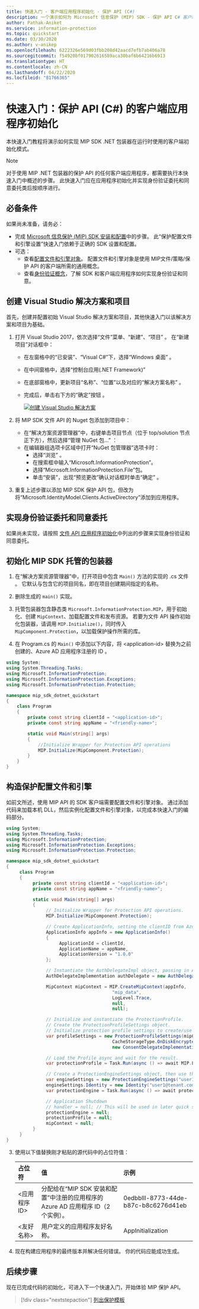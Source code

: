 ```yaml
---
title: 快速入门 - 客户端应用程序初始化 - 保护 API (C#)
description: 一个演示如何为 Microsoft 信息保护 (MIP) SDK - 保护 API C# 客户端应用程序编写初始化逻辑的快速入门。
author: Pathak-Aniket
ms.service: information-protection
ms.topic: quickstart
ms.date: 03/30/2020
ms.author: v-anikep
ms.openlocfilehash: 6222326e569d03fbb208d42aacd7efb7ab406a78
ms.sourcegitcommit: f54920bf017902616589aca30baf6b64216b6913
ms.translationtype: HT
ms.contentlocale: zh-CN
ms.lasthandoff: 04/22/2020
ms.locfileid: "81766365"
---
```

# <a name="quickstart-client-application-initialization-for-protection-apis-c"></a>快速入门：保护 API (C#) 的客户端应用程序初始化

本快速入门教程将演示如何实现 MIP SDK .NET 包装器在运行时使用的客户端初始化模式。

> [!NOTE]
> 对于使用 MIP .NET 包装器的保护 API 的任何客户端应用程序，都需要执行本快速入门中概述的步骤。 此快速入门应在应用程序初始化并实现身份验证委托和同意委托类后按顺序进行。

## <a name="prerequisites"></a>必备条件

如果尚未准备，请务必：

- 完成 [Microsoft 信息保护 (MIP) SDK 安装和配置](setup-configure-mip.md)中的步骤。 此“保护配置文件和引擎设置”快速入门依赖于正确的 SDK 设置和配置。
- 可选：
  - 查看[配置文件和引擎对象](concept-profile-engine-cpp.md)。 配置文件和引擎对象是使用 MIP文件/策略/保护 API 的客户端所需的通用概念。
  - 查看[身份验证概念](concept-authentication-cpp.md)，了解 SDK 和客户端应用程序如何实现身份验证和同意。

## <a name="create-a-visual-studio-solution-and-project"></a>创建 Visual Studio 解决方案和项目

首先，创建并配置初始 Visual Studio 解决方案和项目，其他快速入门以该解决方案和项目为基础。

1. 打开 Visual Studio 2017，依次选择“文件”菜单、“新建”、“项目”    。 在“新建项目”对话框中： 
   - 在左窗格中的“已安装”、“Visual C#”下，选择“Windows 桌面”    。
   - 在中间窗格中，选择“控制台应用(.NET Framework)” 
   - 在底部窗格中，更新项目“名称”、“位置”以及对应的“解决方案名称”    。
   - 完成后，单击右下方的“确定”按钮  。

     [![创建 Visual Studio 解决方案](media/quick-app-initialization-csharp/create-vs-solution.png)](media/quick-app-initialization-csharp/create-vs-solution.png#lightbox)

2. 将 MIP SDK 文件 API 的 Nuget 包添加到项目中：
   - 在“解决方案资源管理器”中，右键单击项目节点（位于 top/solution 节点正下方），然后选择“管理 NuGet 包...”   ：
   - 在编辑器组选项卡区域中打开“NuGet 包管理器”选项卡时： 
     - 选择“浏览”  。
     - 在搜索框中输入“Microsoft.InformationProtection”。
     - 选择“Microsoft.InformationProtection.File”包。
     - 单击“安装”，出现“预览更改”确认对话框时单击“确定”  。

3. 重复上述步骤以添加 MIP SDK 保护 API 包，但改为将“Microsoft.IdentityModel.Clients.ActiveDirectory”添加到应用程序。

## <a name="implement-an-authentication-delegate-and-a-consent-delegate"></a>实现身份验证委托和同意委托

如果尚未实现，请按照 [文件 API 应用程序初始化](quick-app-initialization-csharp.md)中列出的步骤来实现身份验证和同意委托。

## <a name="initialize-the-mip-sdk-managed-wrapper"></a>初始化 MIP SDK 托管的包装器

1. 在“解决方案资源管理器”中，打开项目中包含 `Main()` 方法的实现的 .cs 文件  。 它默认与包含它的项目同名，即在项目创建期间指定的名称。

2. 删除生成的 `main()` 实现。

3. 托管包装器包含静态类 `Microsoft.InformationProtection.MIP`，用于初始化、创建 `MipContext`、加载配置文件和发布资源。 若要为文件 API 操作初始化包装器，请调用 `MIP.Initialize()`，同时传入 `MipComponent.Protection`，以加载保护操作所需的库。

4. 在 Program.cs 的 `Main()` 中添加以下内容，将 \<application-id\> 替换为之前创建的、Azure AD 应用程序注册的 ID   。

```csharp
using System;
using System.Threading.Tasks;
using Microsoft.InformationProtection;
using Microsoft.InformationProtection.Exceptions;
using Microsoft.InformationProtection.Protection;

namespace mip_sdk_dotnet_quickstart
{
    class Program
    {
        private const string clientId = "<application-id>";
        private const string appName = "<friendly-name>";

        static void Main(string[] args)
        {
            //Initialize Wrapper for Protection API operations
            MIP.Initialize(MipComponent.Protection);
        }
    }
}
```

## <a name="construct-a-protection-profile-and-engine"></a>构造保护配置文件和引擎

如前文所述，使用 MIP API 的 SDK 客户端需要配置文件和引擎对象。 通过添加代码来加载本机 DLL，然后实例化配置文件和引擎对象，以完成本快速入门的编码部分。

```csharp
using System;
using System.Threading.Tasks;
using Microsoft.InformationProtection;
using Microsoft.InformationProtection.Exceptions;
using Microsoft.InformationProtection.Protection;

namespace mip_sdk_dotnet_quickstart
{
     class Program
     {
          private const string clientId = "<application-id>";
          private const string appName = "<friendly-name>";

          static void Main(string[] args)
          {
               // Initialize Wrapper for Protection API operations.
               MIP.Initialize(MipComponent.Protection);

               // Create ApplicationInfo, setting the clientID from Azure AD App Registration as the ApplicationId.
               ApplicationInfo appInfo = new ApplicationInfo()
               {
                    ApplicationId = clientId,
                    ApplicationName = appName,
                    ApplicationVersion = "1.0.0"
               };

               // Instantiate the AuthDelegateImpl object, passing in AppInfo.
               AuthDelegateImplementation authDelegate = new AuthDelegateImplementation(appInfo);

               MipContext mipContext = MIP.CreateMipContext(appInfo,
                                        "mip_data",
                                        LogLevel.Trace,
                                        null,
                                        null);

               // Initialize and instantiate the ProtectionProfile.
               // Create the ProtectionProfileSettings object.
               // Initialize protection profile settings to create/use local state.
               var profileSettings = new ProtectionProfileSettings(mipContext,
                                        CacheStorageType.OnDiskEncrypted,                                        
                                        new ConsentDelegateImplementation());

               // Load the Profile async and wait for the result.
               var protectionProfile = Task.Run(async () => await MIP.LoadProtectionProfileAsync(profileSettings)).Result;

               // Create a ProtectionEngineSettings object, then use that to add an engine to the profile.
               var engineSettings = new ProtectionEngineSettings("user1@tenant.com", authDelegate, "", "en-US");
               engineSettings.Identity = new Identity("user1@tenant.com");
               var protectionEngine = Task.Run(async () => await protectionProfile.AddEngineAsync(engineSettings)).Result;

               // Application Shutdown
               // handler = null; // This will be used in later quick starts.
               protectionEngine = null;
               protectionProfile = null;
               mipContext = null;
          }
     }
}
```

3. 使用以下值替换刚才粘贴的源代码中的占位符值：

   | 占位符 | 值 | 示例 |
   |:----------- |:----- |:--------|
   | \<应用程序 ID\> | 分配给在“MIP SDK 安装和配置”中注册的应用程序的 Azure AD 应用程序 ID（2 个实例）。  | 0edbblll-8773-44de-b87c-b8c6276d41eb |
   | \<友好名称\> | 用户定义的应用程序友好名称。 | AppInitialization |


4. 现在构建应用程序的最终版本并解决任何错误。 你的代码应能成功生成。

## <a name="next-steps"></a>后续步骤

现在已完成代码的初始化，可进入下一个快速入门，开始体验 MIP 保护 API。

> [!div class="nextstepaction"]
> [列出保护模板](quick-protection-list-templates-csharp.md)
